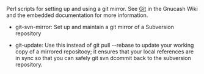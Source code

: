 Perl scripts for setting up and using a git mirror. See [Git](http://wiki.gnucash.org/wiki/Git) in the Gnucash Wiki and the embedded documentation for more information.

* git-svn-mirror: Set up and maintain a git mirror of a Subversion repository

* git-update: Use this instead of git pull --rebase to update your working copy of a mirrored repositooy; it ensures that your local references are in sync so that you can safely git svn dcommit back to the subversion repository.
